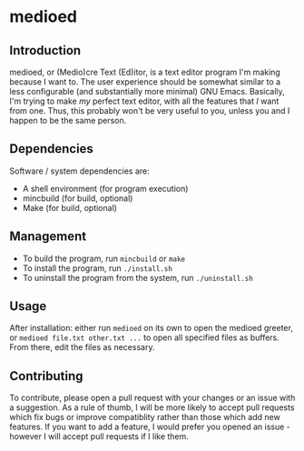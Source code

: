 # medioed

## Introduction

medioed, or (Medio)cre Text (Ed)itor, is a text editor program I'm making
because I want to. The user experience should be somewhat similar to a less
configurable (and substantially more minimal) GNU Emacs. Basically, I'm trying
to make *my* perfect text editor, with all the features that *I* want from one.
Thus, this probably won't be very useful to you, unless you and I happen to be
the same person.

## Dependencies

Software / system dependencies are:

* A shell environment (for program execution)
* mincbuild (for build, optional)
* Make (for build, optional)

## Management

* To build the program, run `mincbuild` or `make`
* To install the program, run `./install.sh`
* To uninstall the program from the system, run `./uninstall.sh`

## Usage

After installation: either run `medioed` on its own to open the medioed greeter,
or `medioed file.txt other.txt ...` to open all specified files as buffers. From
there, edit the files as necessary.

## Contributing

To contribute, please open a pull request with your changes or an issue with a
suggestion. As a rule of thumb, I will be more likely to accept pull requests
which fix bugs or improve compatiblity rather than those which add new features.
If you want to add a feature, I would prefer you opened an issue - however I
will accept pull requests if I like them.
